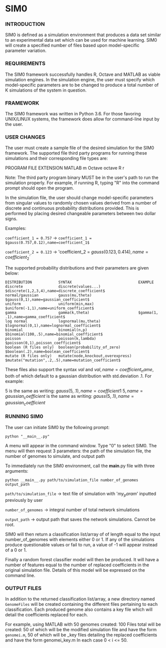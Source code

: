 # SIM0

### INTRODUCTION
SIM0 is defined as a simulation environment that produces a data set similar to an
experimental data set which can be used for machine learning. SIM0 will create a specified number
of files based upon model-specific parameter variation.

### REQUIREMENTS
The SIM0 framework successfully handles R, Octave and MATLAB as viable simulation engines.
In the simulation engine, the user must specify which model-specific parameters are to be changed to
produce a total number of K simulations of the system in question.

### FRAMEWORK
The SIM0 framework was written in Python 3.6. For those favoring UNIX/LINUX systems, the framework
does allow for command-line input by the user. 

### USER CHANGES
The user must create a sample file of the desired simulation for the SIM0 framework. The supported
file third party programs for running these simulations and their corresponding file types are:

PROGRAM             FILE EXTENSION
MATLAB              m
Octave              octave
R                   r

Note: The third party program binary MUST be in the user's path to run the simulation properly. For
example, if running R, typing "R" into the command prompt should open the program.


In the simulation file, the user should change model-specific parameters from singular values
to randomly chosen values derived from a number of discrete and continuous probability distributions
provided. This is performed by placing desired changeable parameters between two dollar signs.

Examples:

`coefficient_1 = 0.757` -> `coefficient_1 = $gauss(0.757,0.12),name=coefficient_1$`

`coefficient_2 = 0.123` -> 'coefficient_2 = $gauss(0.123,0.414),name=coefficient_2$`

The supported probability distributions and their parameters are given below:

    DISTRIBUTION            SYNTAX                              EXAMPLE
    discrete                discrete(values...)                 $discrete(1,2,3,4),name=discrete_coefficient$
    normal/gaussian         gauss(mu,theta)                     $gauss(0,1),name=gaussian_coefficient$
    uniform                 uniform(min,max)                    $uniform(-1,1),name=uniform_coefficient$
    gamma                   gamma(k,theta)                      $gamma(1, .1),name=gamma_coefficient$
    log normal              lognormal(mu,theta)                 $lognormal(0,1),name=lognormal_coefficient$
    binomial                binomial(n,p)                       $binomial(100,.5),name=binomial_coefficient$
    poisson                 poisson(k,lambda)                   $poisson(0,1),poisson_coefficient$
    boolean (R files only)  boolean(probability_of_zero)        $boolean(.2),name=boolean_coefficient$
    mutate (R files only)   mutate(node,knockout,overexpress)   $mutate("mutation",.2,.5),name=mutation_coefficient$

These files also support the syntax $val$ and $val,name=coefficient_name$, both of which default to a
gaussian distribution with std.deviation .1. For example:

$5$ is the same as writing: $gauss(5,.1),name=coefficient1$
$5,name=gaussian_coefficient$ is the same as writing: $gauss(5,.1),name=gaussian_coefficient$


### RUNNING SIM0
The user can initiate SIM0 by the following prompt:

`python "__main__.py"`

A menu will appear in the command window. Type "0" to select SIM0. The menu will then request 3
parameters: the path of the simulation file, the number of genomes to simulate, and output path

To immediately run the SIM0 environment, call the __main__.py file with three arguments:

`python __main__.py path/to/simulation_file number_of_genomes output_path`

`path/to/simulation_file` -> text file of simulation with '$my_param$' inputted previously by user

`number_of_genomes` -> integral number of total network simulations

`output_path` -> output path that saves the network simulations. Cannot be root.

SIM0 will then return a classification list/array of of length equal to the input number_of_genomes
with elements either 0 or 1. If any of the simulations produce questionable values or fail to run,
a value of -1 will appear instead of a 0 or 1.

Finally a random forest classifier model will then be produced. It will have a number of features
equal to the number of replaced coefficients in the original simulation file. Details of this model
will be expressed on the command line.

### OUTPUT FILES
In addition to the returned classification list/array, a new directory named
`GenomeFiles` will be created containing the different files pertaining to each classification.
Each produced genome also contains a key file which will detail the coefficients replaced for each.

For example, using MATLAB with 50 genomes created:
100 Files total will be created:
50 of which will be the modified simulation file and have the form `genomei.m`,
50 of which will be _key files detailing the replaced coefficients and have the form genomei_key.m
In each case 0 < i <= 50.

